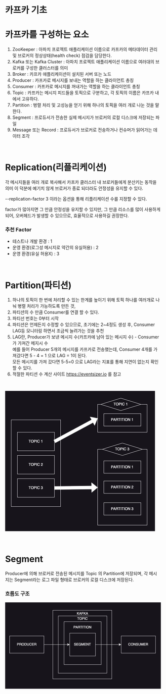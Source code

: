 # 카프카 기초

# 카프카를 구성하는 요소
1. ZooKeeper : 아파치 프로젝트 애플리케이션 이름으로 카프카의 메타데이터 관리 및 브로커의 정상상태(health check) 점검을 담당한다.
2. Kafka 또는 Kafka Cluster : 아파치 프로젝트 애플리케이션 이름으로 여러대의 브로커를 구성한 클러스터를 의미
3. Broker : 카프카 애플리케이션이 설치된 서버 또는 노드
4. Producer : 카프카로 메시지를 보내는 역할을 하는 클라이언트 총칭
5. Consumer : 카프카로 메시지를 꺼내가는 역할을 하는 클라이언트 총칭
6. Topic : 카프카는 메시지 피드들을 토픽으로 구분하고, 각 토픽의 이름은 카프카 내에서 고유하다.
7. Partition : 벙렬 처리 및 고성능을 얻기 위해 하나의 토픽을 여러 개로 나눈 것을 말한다.
8. Segment : 프로듀서가 전송한 실제 메시지가 브로커의 로컬 디스크에 저장되는 파일
9. Message 또는 Record : 프로듀서가 브로커로 전송하거나 컨슈머가 읽어가는 데이터 조각

<br>

# Replication(리플리케이션)
각 메시지들을 여러 개로 복사해서 카프카 클러스터 내 브로커들에게 분산키는 동작을 의미
이 덕분에 예기치 않게 브로커가 종료 되더라도 안정성을 유지할 수 있다.

--replication-factor 3 이라는 옵션을 통해 리플리케이션 수를 지정할 수 있다. 

factor가 많아지면 그 만큼 안정성을 유지할 수 있지만, 그 만큼 리소스를 많이 사용하게 되어, 오버헤드가 발생할 수 있으므로, 효율적으로 사용하길 권장한다.

### **추천 Factor** 
- 테스트나 개발 환경 : 1
- 운영 환경(로그성 메시지로 약간의 유실허용) : 2
- 운영 환경(유실 허용X) : 3

<br>

# Partition(파티션)
1. 하나의 토픽이 한 번에 처리할 수 있는 한계를 높이기 위해 토픽 하나를 여러개로 나눠 병렬 처리가 가능하도록 만든 것,
2. 파티션의 수 만큼 Consumer를 연결 할 수 있다.
3. 파티선 번호는 0부터 시작 
4. 파티션은 언제든지 수정할 수 있으므로, 초기에는 2~4정도 생성 후, Consumer LAG등 모니터링 하면서 조금씩 늘려가는 것을 추천
5. LAG란, Producer가 보낸 메시지 수(카프카에 남아 있는 메시지 수) - Consumer가 가져간 메지시 수<br>예를 들어 Producer 5개의 메시지를 카프카로 전송했는데, Consumer 4개를 가져갔다면 5 - 4 = 1 으로 LAG = 1이 된다. <br> 모든 메시지를 가져 갔다면 5-5=0 으로 LAG라는 지표를 통해 지연이 없는지 확인 할 수 있다.
6. 적절한 파티션 수 계산 사이트 https://eventsizer.io 를 참고
<br>  

![](01.jpg)

<br>

# Segment
Producer에 의해 브로커로 전송된 메시지를 Topic 의 Partition에 저장되며, 각 메시지는 Segment라는 로그 파일 형태로 브로커의 로컬 디스크에 저장된다.

### **흐름도 구조**
![](02.jpg)